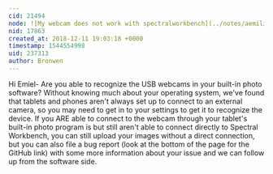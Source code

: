 ```yaml
---
cid: 21494
node: ![My webcam does not work with spectralworkbench](../notes/aemilius89/12-11-2018/my-webcam-does-not-work-with-spectralworkbench)
nid: 17863
created_at: 2018-12-11 19:03:18 +0000
timestamp: 1544554998
uid: 237313
author: Bronwen
---
```


Hi Emiel-  Are you able to recognize the USB webcams in your built-in photo software? Without knowing much about your operating system, we've found that tablets and phones aren't always set up to connect to an external camera, so you may need to get in to your settings to get it to recognize the device. If you ARE able to connect to the webcam through your tablet's built-in photo program is but still aren't able to connect directly to Spectral Workbench, you can still upload your images without a direct connection, but you can also file a bug report (look at the bottom of the page for the GitHub link) with some more information about your issue and we can follow up from the software side. 